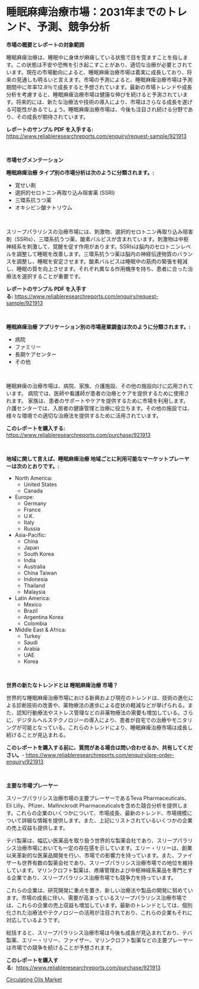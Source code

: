 <p><h1>睡眠麻痺治療市場：2031年までのトレンド、予測、競争分析</h1></p><p><strong>市場の概要とレポートの対象範囲</strong></p>
<p><p>睡眠麻痺治療は、睡眠中に身体が麻痺している状態で目を覚ますことを指します。この状態は不安や恐怖を引き起こすことがあり、適切な治療が必要とされています。現在の市場動向によると、睡眠麻痺治療市場は着実に成長しており、将来の見通しも明るいと言えます。市場の予測によると、睡眠麻痺治療市場は予測期間中に年率12.8％で成長すると予想されています。最新の市場トレンドや成長分析を考慮すると、睡眠麻痺治療市場は健康な伸びを続けると予測されています。将来的には、新たな治療法や技術の導入により、市場はさらなる成長を遂げる可能性があるでしょう。睡眠麻痺治療市場は、今後も注目され続ける分野であり、その成長が期待されています。</p></p>
<p><strong>レポートのサンプル PDF を入手する:</strong> <a href="https://www.reliableresearchreports.com/enquiry/request-sample/921913">https://www.reliableresearchreports.com/enquiry/request-sample/921913</a></p>
<p>&nbsp;</p>
<p><strong>市場セグメンテーション</strong></p>
<p><strong>睡眠麻痺治療 タイプ別の市場分析は次のように分類されます。:</strong></p>
<p><ul><li>覚せい剤</li><li>選択的セロトニン再取り込み阻害薬 (SSRI)</li><li>三環系抗うつ薬</li><li>オキシビン酸ナトリウム</li></ul></p>
<p>&nbsp;</p>
<p><p>スリープパラリシスの治療市場には、刺激物、選択的セロトニン再取り込み阻害剤（SSRIs）、三環系抗うつ薬、酸素バルビスが含まれています。刺激物は中枢神経系を刺激して、覚醒を促す作用があります。SSRIsは脳内のセロトニンレベルを調整して睡眠を改善します。三環系抗うつ薬は脳内の神経伝達物質のバランスを調整し、睡眠を安定させます。酸素バルビスは睡眠中の筋肉の緊張を軽減し、睡眠の質を向上させます。それぞれ異なる作用機序を持ち、患者に合った治療法を選択することが重要です。</p></p>
<p><strong>レポートのサンプル PDF を入手する:</strong>&nbsp;<a href="https://www.reliableresearchreports.com/enquiry/request-sample/921913">https://www.reliableresearchreports.com/enquiry/request-sample/921913</a></p>
<p>&nbsp;</p>
<p><strong> 睡眠麻痺治療 アプリケーション別の市場産業調査は次のように分類されます。:</strong></p>
<p><ul><li>病院</li><li>ファミリー</li><li>長期ケアセンター</li><li>その他</li></ul></p>
<p>&nbsp;</p>
<p><p>睡眠麻痺の治療市場は、病院、家族、介護施設、その他の施設向けに応用されています。 病院では、医師や看護師が患者の治療とケアを提供するために使用されます。 家族は、患者のサポートやケアを提供するために市場を利用します。 介護センターでは、入居者の健康管理と治療に役立ちます。その他の施設では、様々な環境での適切な治療法を提供するために活用されています。</p></p>
<p><strong>このレポートを購入する:</strong>&nbsp; <a href="https://www.reliableresearchreports.com/purchase/921913">https://www.reliableresearchreports.com/purchase/921913</a></p>
<p>&nbsp;</p>
<p><strong>地域に関して言えば、睡眠麻痺治療 地域ごとに利用可能なマーケットプレーヤーは次のとおりです。:</strong></p>
<p><ul>
    <li>
        North America:
        <ul>
            <li>United States</li>
            <li>Canada</li>
        </ul>
    </li>
    <li>
        Europe:
        <ul>
            <li>Germany</li>
            <li>France</li>
            <li>U.K.</li>
            <li>Italy</li>
            <li>Russia</li>
        </ul>
    </li>
    <li>
        Asia-Pacific:
        <ul>
            <li>China</li>
            <li>Japan</li>
            <li>South Korea</li>
            <li>India</li>
            <li>Australia</li>
            <li>China Taiwan</li>
            <li>Indonesia</li>
            <li>Thailand</li>
            <li>Malaysia</li>
        </ul>
    </li>
    <li>
        Latin America:
        <ul>
            <li>Mexico</li>
            <li>Brazil</li>
            <li>Argentina Korea</li>
            <li>Colombia</li>
        </ul>
    </li>
    <li>
        Middle East & Africa:
        <ul>
            <li>Turkey</li>
            <li>Saudi</li>
            <li>Arabia</li>
            <li>UAE</li>
            <li>Korea</li>
        </ul>
    </li>
    </ul></p>
<p>&nbsp;</p>
<p><strong>世界の新たなトレンドとは 睡眠麻痺治療 市場？</strong></p>
<p><p>世界的な睡眠麻痺治療市場における新興および現在のトレンドは、技術の進化による診断技術の改善や、薬物療法の進歩による症状の軽減などが挙げられる。また、認知行動療法やストレス管理などの非薬物療法の需要も増加している。さらに、デジタルヘルステクノロジーの導入により、患者が自宅での治療やモニタリングが可能となっている。これらのトレンドにより、睡眠麻痺治療市場は成長し続けることが見込まれる。</p></p>
<p><strong>このレポートを購入する前に、質問がある場合は問い合わせるか、共有してください。</strong>- <a href="https://www.reliableresearchreports.com/enquiry/pre-order-enquiry/921913">https://www.reliableresearchreports.com/enquiry/pre-order-enquiry/921913</a></p>
<p>&nbsp;</p>
<p><strong>主要な市場プレーヤー</strong></p>
<p><p>スリープパラリシス治療市場の主要プレーヤーであるTeva Pharmaceuticals、Eli Lilly、Pfizer、Mallinckrodt Pharmaceuticalsを含めた競合分析を提供します。これらの企業のいくつかについて、市場成長、最新のトレンド、市場規模について詳細な情報を提供します。また、上記にリストされているいくつかの企業の売上収益も提供します。</p><p>テバ製薬は、幅広い医薬品を取り扱う世界的な製薬会社であり、スリープパラリシス治療市場においても一定の存在感を示しています。エリー・リリーは、創業以来革新的な医薬品開発を行い、市場での影響力を持っています。また、ファイザーも世界有数の製薬会社であり、スリープパラリシス治療市場での地位を維持しています。マリンクロフト製薬は、疼痛管理および中枢神経系薬品を専門とする企業であり、スリープパラリシス治療市場でも競争力を持っています。</p><p>これらの企業は、研究開発に重点を置き、新しい治療法や製品の開発に努めています。市場の成長に伴い、需要が高まっているスリープパラリシス治療市場では、これらの企業の売上収益も増加しています。最新のトレンドとしては、個別化された治療法やテクノロジーの活用が注目されており、これらの企業もそれに対応しているようです。</p><p>総括すると、スリープパラリシス治療市場は今後も成長が見込まれており、テバ製薬、エリー・リリー、ファイザー、マリンクロフト製薬などの主要プレーヤーは市場での競争を続けることが予想されます。</p></p>
<p><strong>このレポートを購入する:</strong>&nbsp;&nbsp;<a href="https://www.reliableresearchreports.com/purchase/921913">https://www.reliableresearchreports.com/purchase/921913</a></p>
<p><p><a href="https://github.com/Angelnienowdseej3e45z3p8c/Market-Research-Report-List-1/blob/main/circulating-oils-market.md">Circulating Oils Market</a></p></p>